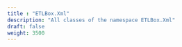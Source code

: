 ```yaml
---
title : "ETLBox.Xml"
description: "All classes of the namespace ETLBox.Xml"
draft: false
weight: 3500
---
```

